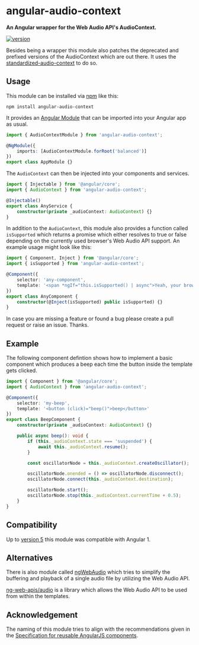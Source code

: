 # angular-audio-context

**An Angular wrapper for the Web Audio API's AudioContext.**

[![version](https://img.shields.io/npm/v/angular-audio-context.svg?style=flat-square)](https://www.npmjs.com/package/angular-audio-context)

Besides being a wrapper this module also patches the deprecated and prefixed versions of the
AudioContext which are out there. It uses the
[standardized-audio-context](https://github.com/chrisguttandin/standardized-audio-context) to do so.

## Usage

This module can be installed via [npm](https://www.npmjs.com/package/angular-audio-context) like
this:

```shell
npm install angular-audio-context
```

It provides an [Angular Module](https://angular.io/docs/ts/latest/guide/ngmodule.html) that can be
imported into your Angular app as usual.

```typescript
import { AudioContextModule } from 'angular-audio-context';

@NgModule({
    imports: [AudioContextModule.forRoot('balanced')]
})
export class AppModule {}
```

The `AudioContext` can then be injected into your components and services.

```typescript
import { Injectable } from '@angular/core';
import { AudioContext } from 'angular-audio-context';

@Injectable()
export class AnyService {
    constructor(private _audioContext: AudioContext) {}
}
```

In addition to the `AudioContext`, this module also provides a function called `isSupported` which
returns a promise which either resolves to true or false depending on the currently used browser's
Web Audio API support. An example usage might look like this:

```typescript
import { Component, Inject } from '@angular/core';
import { isSupported } from 'angular-audio-context';

@Component({
    selector: 'any-component',
    template: '<span *ngIf="this.isSupported() | async">Yeah, your browser is supported.</span>'
})
export class AnyComponent {
    constructor(@Inject(isSupported) public isSupported) {}
}
```

In case you are missing a feature or found a bug please create a pull request or raise an issue.
Thanks.

## Example

The following component defintion shows how to implement a basic component which produces a beep each time the button inside the template gets clicked.

```typescript
import { Component } from '@angular/core';
import { AudioContext } from 'angular-audio-context';

@Component({
    selector: 'my-beep',
    template: '<button (click)="beep()">beep</button>'
})
export class BeepComponent {
    constructor(private _audioContext: AudioContext) {}

    public async beep(): void {
        if (this._audioContext.state === 'suspended') {
            await this._audioContext.resume();
        }

        const oscillatorNode = this._audioContext.createOscillator();

        oscillatorNode.onended = () => oscillatorNode.disconnect();
        oscillatorNode.connect(this._audioContext.destination);

        oscillatorNode.start();
        oscillatorNode.stop(this._audioContext.currentTime + 0.5);
    }
}
```

## Compatibility

Up to [version 5](https://github.com/chrisguttandin/angular-audio-context/releases/tag/v5.0.0) this
module was compatible with Angular 1.

## Alternatives

There is also module called [ngWebAudio](https://github.com/nehz/ngWebAudio) which tries to simplify
the buffering and playback of a single audio file by utilizing the Web Audio API.

[ng-web-apis/audio](https://github.com/ng-web-apis/audio) is a library which allows the Web Audio API to be used from within the templates.

## Acknowledgement

The naming of this module tries to align with the recommendations given in the
[Specification for reusable AngularJS components](https://github.com/angular/angular-component-spec).
